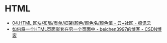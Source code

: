 # HTML

- [04.HTML 区块/布局/表单/框架/颜色/颜色名/颜色值 - 云+社区 - 腾讯云](https://cloud.tencent.com/developer/article/1062588)
- [如何将一个HTML页面嵌套在另一个页面中 - beichen3997的博客 - CSDN博客](https://blog.csdn.net/beichen3997/article/details/78730490)
